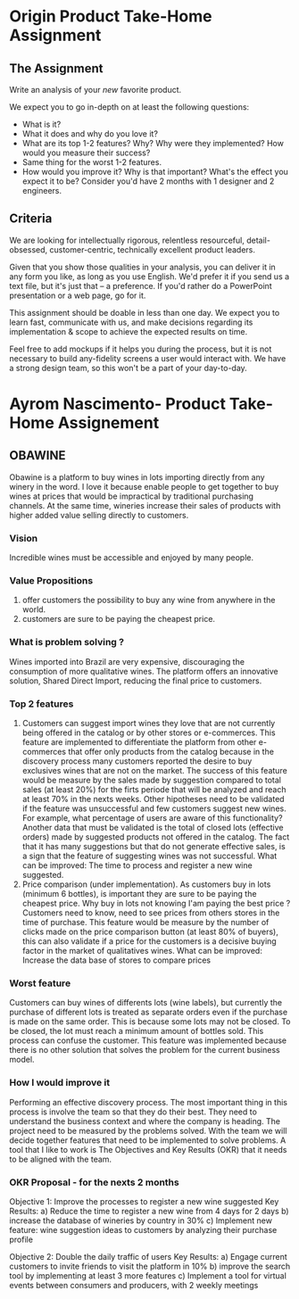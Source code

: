 # Origin Product Take-Home Assignment

## The Assignment
Write an analysis of your *new* favorite product.

We expect you to go in-depth on at least the following questions:

- What is it?
- What it does and why do you love it?
- What are its top 1-2 features? Why? Why were they implemented? How would you measure their success?
- Same thing for the worst 1-2 features.
- How would you improve it? Why is that important? What's the effect you expect it to be? Consider you'd have 2 months with 1 designer and 2 engineers.

## Criteria
We are looking for intellectually rigorous, relentless resourceful, detail-obsessed, customer-centric, technically excellent product leaders.

Given that you show those qualities in your analysis, you can deliver it in any form you like, as long as you use English. We'd prefer it if you send us a text file, but it's just that – a preference. If you'd rather do a PowerPoint presentation or a web page, go for it.

This assignment should be doable in less than one day. We expect you to learn fast, communicate with us, and make decisions regarding its implementation & scope to achieve the expected results on time.

Feel free to add mockups if it helps you during the process, but it is not necessary to build any-fidelity screens a user would interact with. We have a strong design team, so this won't be a part of your day-to-day.

# Ayrom Nascimento- Product Take-Home Assignement 

## OBAWINE
Obawine is a platform to buy wines in lots importing directly from any winery in the word. I love it because enable people to get together to buy wines at prices that would be impractical by traditional purchasing channels. At the same time, wineries increase their sales of products with higher added value selling directly to customers.
### Vision
Incredible wines must be accessible and enjoyed by many people. 
### Value Propositions
1. offer customers the possibility to buy any wine from anywhere in the world.
2. customers are sure to be paying the cheapest price.

### What is problem solving ?
Wines imported into Brazil are very expensive, discouraging the consumption of more qualitative wines. The platform offers an innovative solution, Shared Direct Import, reducing the final price to customers. 

### Top 2 features
1. Customers can suggest import wines they love that are not currently being offered in the catalog or by other stores or e-commerces.  This feature are implemented to differentiate the platform from other e-commerces that offer only products from the catalog because in the discovery process many customers reported the desire to buy exclusives wines that are not on the market. The success of this feature would be measure by the sales made by suggestion compared to total sales (at least 20%) for the firts periode that will be analyzed and reach at least 70% in the nexts weeks. Other hipotheses need to be validated if the feature was unsuccessful and few customers suggest new wines. For example, what percentage of users are aware of this functionality? Another data that must be validated is the total of closed lots (effective orders) made by suggested products not offered in the catalog. The fact that it has many suggestions but that do not generate effective sales, is a sign that the feature of suggesting wines was not successful. 
What can be improved: The time to process and register a new wine suggested. 
2. Price comparison (under implementation). As customers buy in lots (minimum 6 bottles), is important they are sure to be paying the cheapest price. Why buy in lots not knowing I'am paying the best price ? Customers need to know, need to see prices from others stores in the time of purchase. This feature would be measure by the number of clicks made on the price comparison button (at least 80% of buyers), this can also validate if a price for the customers is a decisive buying factor in the market of qualitatives wines.
What can be improved: Increase the data base of stores to compare prices

### Worst feature
Customers can buy wines of differents lots (wine labels), but currently the purchase of different lots is treated as separate orders even if the purchase is made on the same order. This is because some lots may not be closed. To be closed, the lot must reach a minimum amount of bottles sold. This process can confuse the customer. This feature was implemented because there is no other solution that solves the problem for the current business model. 

### How I would improve it
Performing an effective discovery process. The most important thing in this process is involve the team so that they do their best. They need to understand the business context and where the company is heading. The project need to be measured by the problems solved. With the team we will decide together features that need to be implemented to solve problems. A tool that I like to work is The Objectives and Key Results (OKR) that it needs to be aligned with the team. 

### OKR Proposal - for the nexts 2 months

Objective 1: Improve the processes to register a new wine suggested
Key Results: a) Reduce the time to register a new wine from 4 days for 2 days
             b) increase the database of wineries by country in 30%
             c) Implement new feature: wine suggestion ideas to customers by analyzing their purchase profile
             
Objective 2: Double the daily traffic of users
Key Results: a) Engage current customers to invite friends to visit the platform in 10%
             b) improve the search tool by implementing at least 3 more features
             c) Implement a tool for virtual events between consumers and producers, with 2 weekly meetings 
